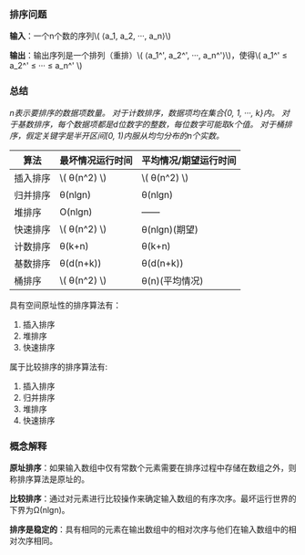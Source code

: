 ### 排序问题

**输入**：一个n个数的序列\\( ⟨a_1, a_2, ···, a_n⟩\\)

**输出**：输出序列是一个排列（重排）\\( ⟨a_1^', a_2^', ···, a_n^'⟩\\)，使得\\( a_1^' ≤ a_2^' ≤ ··· ≤ a_n^' \\)

### 总结

*n表示要排序的数据项数量。*
*对于计数排序，数据项均在集合{0, 1, ···, k}内。*
*对于基数排序，每个数据项都是d位数字的整数，每位数字可能取k个值。*
*对于桶排序，假定关键字是半开区间[0, 1)内服从均匀分布的n个实数。*

| 算法     | 最坏情况运行时间 | 平均情况/期望运行时间 |
|----------|------------------|-----------------------|
| 插入排序 | \\( θ(n^2) \\)   | \\( θ(n^2) \\)        |
| 归并排序 | θ(nlgn)          | θ(nlgn)               |
| 堆排序   | O(nlgn)          | ——                    |
| 快速排序 | \\( θ(n^2) \\)   | θ(nlgn)(期望)         |
| 计数排序 | θ(k+n)           | θ(k+n)                |
| 基数排序 | θ(d(n+k))        | θ(d(n+k))             |
| 桶排序   | \\( θ(n^2) \\)   | θ(n)(平均情况)        |

具有空间原址性的排序算法有：

1. 插入排序
2. 堆排序
3. 快速排序

属于比较排序的排序算法有:

1. 插入排序
2. 归并排序
3. 堆排序
4. 快速排序

### 概念解释

**原址排序**：如果输入数组中仅有常数个元素需要在排序过程中存储在数组之外，则称排序算法是原址的。

**比较排序**：通过对元素进行比较操作来确定输入数组的有序次序。最坏运行世界的下界为Ω(nlgn)。

**排序是稳定的**：具有相同的元素在输出数组中的相对次序与他们在输入数组中的相对次序相同。
